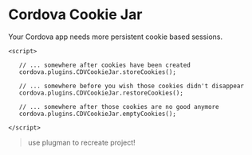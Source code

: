# Cordova Cookie Jar

Your Cordova app needs more persistent cookie based sessions.

    <script>

       // ... somewhere after cookies have been created
       cordova.plugins.CDVCookieJar.storeCookies();

       // ... somewhere before you wish those cookies didn't disappear
       cordova.plugins.CDVCookieJar.restoreCookies();

       // ... somewhere after those cookies are no good anymore
       cordova.plugins.CDVCookieJar.emptyCookies();

    </script>

> use plugman to recreate project!
